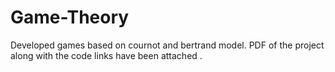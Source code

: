 # Game-Theory
Developed games based on cournot and bertrand model.
PDF of the project along with the code links have been attached .


